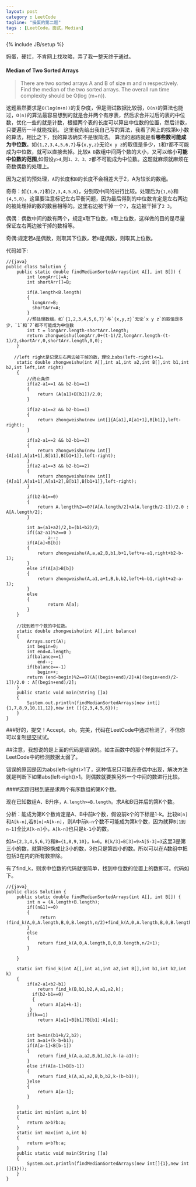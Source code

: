 ```yaml
---
layout: post
category : LeetCode
tagline: "操蛋的第二题"
tags : [LeetCode，面试，Median]
---
```

{% include JB/setup %}

妈蛋，硬扛，不肯网上找攻略，弄了我一整天终于通过。



<h4 id="MedianofTwoSortedArrays">Median of Two Sorted Arrays</h4>

>There are two sorted arrays A and B of size m and n respectively. Find the median of the two sorted arrays. The overall run time complexity should be O(log (m+n)).

这题虽然要求是`O(log(m+n))`的复杂度，但是测试数据比较弱，`O(n)`的算法也能过，`O(n)`的算法最容易想到的就是合并两个有序表，然后求合并过后的表的中位数，优化一些的就是计数，根据两个表的长度可以算出中位数的位置，然后计数，只要遍历一半就能找到。
这里我先给出我自己写的算法，我看了网上的找第k小数的算法，相比之下，我的算法确实不是很简洁。
算法的思路就是看**哪些数可能成为中位数**。如`{1,2,3,4,5,6,7}`与`{x,y,z}`无论`x y z`的取值是多少，`1`和`7`都不可能成为中位数，就可以直接去掉。比较`A B`数组中间两个数的大小，又可以缩小**可能中位数的范围**,如假设`y>4`,则`1、2、3、z`都不可能成为中位数。这题就麻烦就麻烦在奇数偶数的处理上。

因为之前的预处理，`A`的长度和`B`的长度不会相差大于2，A为较长的数组。

奇奇：如`{1,6,7}`和`{2,3,4,5,8}`，分别取中间的进行比较。处理后为`{1,6}`和`{4,5,8}`。这里要注意标记左右平衡问题，因为最后得到的中位数肯定是左右两边的被处理掉的数的数目相等的。这里右边被干掉一个`7`，左边被干掉了`2 3`。

偶偶：偶数中间的数有两个，规定`A`取下位数，`B`取上位数，这样做的目的是尽量保证左右两边被干掉的数相等。

奇偶:规定若`A`是偶数，则取其下位数，若`B`是偶数，则取其上位数。

代码如下:

	//{java}
	public class Solution {
	    public static double findMedianSortedArrays(int A[], int B[]) {
	        int longArr[]=A;
	        int shortArr[]=B;
	
	        if(A.length<B.length)
	        {
	          longArr=B;
	          shortArr=A;
	        }
			//预处理数组，如`{1,2,3,4,5,6,7}`与`{x,y,z}`无论`x y z`的取值是多少，`1`和`7`都不可能成为中位数
	        int t = longArr.length-shortArr.length;
	        return zhongweishu(longArr,0+(t-1)/2,longArr.length-(t-1)/2,shortArr,0,shortArr.length,0,0);
	    }

	   //left right是记录左右两边被干掉的数，理论上abs(left-right)<=1。
	    static double zhongweishu(int A[],int a1,int a2,int B[],int b1,int b2,int left,int right)
	    {
			//终止条件
	    	if(a2-a1==1 && b2-b1==1)
	    	{
	    		return (A[a1]+B[b1])/2.0;
	    	}
	    
	    	if(a2-a1==2 && b2-b1==1)
	    	{
	    		return zhongweishu(new int[]{A[a1],A[a1+1],B[b1]},left-right);
	    	}
	    	
	    	if(a2-a1==2 && b2-b1==2)
	    	{
	    		return zhongweishu(new int[]{A[a1],A[a1+1],B[b1],B[b1+1]},left-right);
	    	}
	    	if(a2-a1==3 && b2-b1==2)
	    	{
	    		return zhongweishu(new int[]{A[a1],A[a1+1],A[a1+2],B[b1],B[b1+1]},left-right);
	    	}
	    
	    	if(b2-b1==0)
	    	{
	    		return A.length%2==0?(A[A.length/2]+A[A.length/2-1])/2.0 : A[A.length/2];
	    	}
	    
		    int a=(a1+a2)/2,b=(b1+b2)/2;
		    if((a2-a1)%2==0 )
	    			a--;
			if(A[a]<B[b])
	    	{
	    		return zhongweishu(A,a,a2,B,b1,b+1,left+a-a1,right+b2-b-1);	
	    	}
	    	else if(A[a]>B[b])
	    	{
	    		return zhongweishu(A,a1,a+1,B,b,b2,left+b-b1,right+a2-a-1);	
	    	}
	    	else
	    	{
	    			return A[a];
	    	}
	    }

		//找到若干个数的中位数。
	    static double zhongweishu(int A[],int balance)
	    {
	    	Arrays.sort(A);
	    	int begin=0;
	    	int end=A.length;
	    	if(balance==1)
	    		end--;
	    	if(balance==-1)
	    		begin++;
	    	return (end-begin)%2==0?(A[(begin+end)/2]+A[(begin+end)/2-1])/2.0 : A[(begin+end)/2];
	    }
	    public static void main(String []a)
	    {
	    	System.out.println(findMedianSortedArrays(new int[]{1,7,8,9,10,11,12},new int []{2,3,4,5,6}));
	    }
	}

###好的，提交！Accept，oh，完美，代码在LeetCode中通过检测了，不信你可以复制[提交](https://oj.leetcode.com/problems/median-of-two-sorted-arrays/)试试。

##注意，我想说的是上面的代码是错误的。如主函数中的那个样例就过不了。LeetCode中的检测数据太弱了。

错误的原因是因为abs(left-right)>1了，这种情况只可能在奇偶中出现，解决方法就是判断下如果abs(left-right)>1。则偶数就要换另外一个中间的数进行比较。


####这题归根到底是求两个有序数组的第K个数。

现在已知数组A、B升序，`A.length>=B.length`。求A和B归并后的第K个数。

分析：能成为第K个数肯定是A、B中前k个数，假设前k个的下标是1-k。比较`B[n]`和`A[k-n]`,若`B[n]>A[k-n]`，则A中前`k-n`个数不可能成为第k个数，因为就算`B[1到n-1]`全比`A[k-n]`小，`A[k-n]`也只是`k-1`小的数。

如`A={2,3,4,5,6,7}`和`B={1,8,9,10}`，`k=6`。`B[k/3]=B[3]=9>A[5-3]=3`这里3是第三小的数，就算把8换成比3小的数，3也只是第四小的数。所以可以在A数组中把包括3在内的所有数排除。

有了find_k，则求中位数的代码就很简单，找到中位数的位置上的数即可。代码如下。

	//{java}
	public class Solution {
	    public static double findMedianSortedArrays(int A[], int B[]) {
	    	int n = (A.length+B.length);
	    	if((n&1)==0)
	    	{
	    		 return (find_k(A,0,A.length,B,0,B.length,n/2)+find_k(A,0,A.length,B,0,B.length,n/2+1))/2.0;
	    	}
	    	else
	    	{
	    		return find_k(A,0,A.length,B,0,B.length,n/2+1);
	    	}
	       
	    }
	   
	    static int find_k(int A[],int a1,int a2,int B[],int b1,int b2,int k)
	    {
	    	if(a2-a1<b2-b1)
	    		return find_k(B,b1,b2,A,a1,a2,k);
			  if(b2-b1==0)
			  {
			  	return A[a1+k-1];
			 }	
	    	if(k==1)
	    		return A[a1]>B[b1]?B[b1]:A[a1];
	    
	       
	        int b=min(b1+k/2,b2);
	        int a=a1+(k-b+b1);
	        if(A[a-1]<B[b-1])
	        {
	            return find_k(A,a,a2,B,b1,b2,k-(a-a1));
	        }
	        else if(A[a-1]>B[b-1])
	        {
	            return find_k(A,a1,a2,B,b,b2,k-(b-b1));
	        }else
	        {
	        	return A[a-1];
	        }
	   
	    }
	    static int min(int a,int b)
	    {
	    	return a>b?b:a;
	    }
	    static int max(int a,int b)
	    {
	    	return a<b?b:a;
	    }
	    public static void main(String []a)
	    {
	    	System.out.println(findMedianSortedArrays(new int[]{1},new int []{1}));
	    }
	}
























